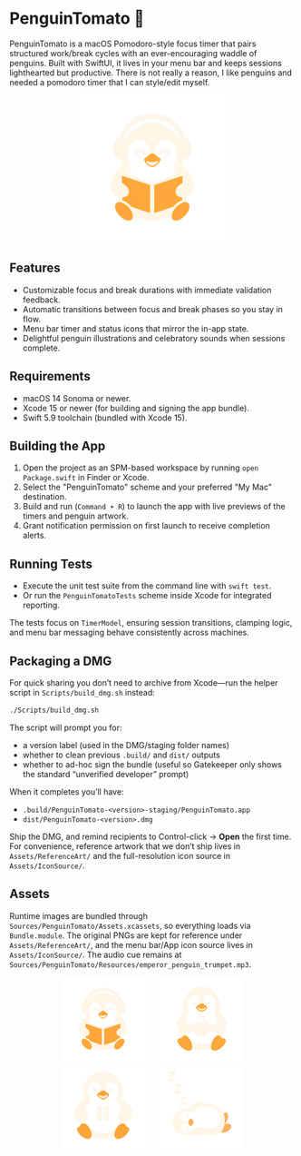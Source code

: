 # PenguinTomato 🐧

PenguinTomato is a macOS Pomodoro-style focus timer that pairs structured work/break cycles with an ever-encouraging waddle of penguins. Built with SwiftUI, it lives in your menu bar and keeps sessions lighthearted but productive.
There is not really a reason, I like penguins and needed a pomodoro timer that I can style/edit myself.

<p align="center">
  <img src="Sources/PenguinTomato/Assets.xcassets/FocusPenguin.imageset/FocusPenguin.png" alt="Focus penguin" width="260" />
</p>

## Features
- Customizable focus and break durations with immediate validation feedback.
- Automatic transitions between focus and break phases so you stay in flow.
- Menu bar timer and status icons that mirror the in-app state.
- Delightful penguin illustrations and celebratory sounds when sessions complete.

## Requirements
- macOS 14 Sonoma or newer.
- Xcode 15 or newer (for building and signing the app bundle).
- Swift 5.9 toolchain (bundled with Xcode 15).

## Building the App
1. Open the project as an SPM-based workspace by running `open Package.swift` in Finder or Xcode.
2. Select the "PenguinTomato" scheme and your preferred "My Mac" destination.
3. Build and run (`Command + R`) to launch the app with live previews of the timers and penguin artwork.
4. Grant notification permission on first launch to receive completion alerts.

## Running Tests
- Execute the unit test suite from the command line with `swift test`.
- Or run the `PenguinTomatoTests` scheme inside Xcode for integrated reporting.

The tests focus on `TimerModel`, ensuring session transitions, clamping logic, and menu bar messaging behave consistently across machines.

## Packaging a DMG
For quick sharing you don’t need to archive from Xcode—run the helper script in `Scripts/build_dmg.sh` instead:

```bash
./Scripts/build_dmg.sh
```

The script will prompt you for:
- a version label (used in the DMG/staging folder names)
- whether to clean previous `.build/` and `dist/` outputs
- whether to ad-hoc sign the bundle (useful so Gatekeeper only shows the standard “unverified developer” prompt)

When it completes you’ll have:
- `.build/PenguinTomato-<version>-staging/PenguinTomato.app`
- `dist/PenguinTomato-<version>.dmg`

Ship the DMG, and remind recipients to Control-click → **Open** the first time. For convenience, reference artwork that we don’t ship lives in `Assets/ReferenceArt/` and the full-resolution icon source in `Assets/IconSource/`.

## Assets
Runtime images are bundled through `Sources/PenguinTomato/Assets.xcassets`, so everything loads via `Bundle.module`. The original PNGs are kept for reference under `Assets/ReferenceArt/`, and the menu bar/App icon source lives in `Assets/IconSource/`. The audio cue remains at `Sources/PenguinTomato/Resources/emperor_penguin_trumpet.mp3`.

<p align="center">
  <img src="Assets/ReferenceArt/focussed_penguin.png" alt="Focus penguin" width="150" style="margin:0 10px;" />
  <img src="Assets/ReferenceArt/break_penguin.png" alt="Break penguin" width="150" style="margin:0 10px;" />
  <img src="Assets/ReferenceArt/pause_penguin.png" alt="Pause penguin" width="150" style="margin:0 10px;" />
  <img src="Assets/ReferenceArt/sleeping_penguin.png" alt="Sleeping penguin" width="150" style="margin:0 10px;" />
</p>
